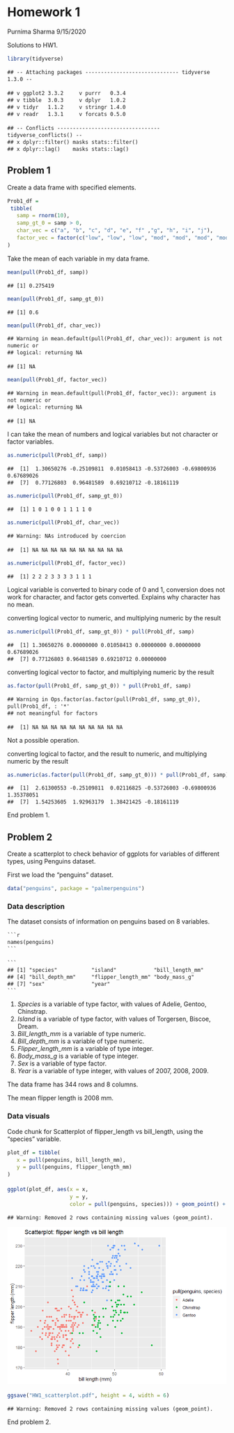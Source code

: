 Homework 1
================
Purnima Sharma
9/15/2020

Solutions to HW1.

``` r
library(tidyverse)
```

    ## -- Attaching packages ------------------------------ tidyverse 1.3.0 --

    ## v ggplot2 3.3.2     v purrr   0.3.4
    ## v tibble  3.0.3     v dplyr   1.0.2
    ## v tidyr   1.1.2     v stringr 1.4.0
    ## v readr   1.3.1     v forcats 0.5.0

    ## -- Conflicts --------------------------------- tidyverse_conflicts() --
    ## x dplyr::filter() masks stats::filter()
    ## x dplyr::lag()    masks stats::lag()

## Problem 1

Create a data frame with specified elements.

``` r
Prob1_df = 
 tibble(
   samp = rnorm(10),
   samp_gt_0 = samp > 0,
   char_vec = c("a", "b", "c", "d", "e", "f" ,"g", "h", "i", "j"),
   factor_vec = factor(c("low", "low", "low", "mod", "mod", "mod", "mod",   "high", "high", "high"))
)
```

Take the mean of each variable in my data frame.

``` r
mean(pull(Prob1_df, samp))
```

    ## [1] 0.275419

``` r
mean(pull(Prob1_df, samp_gt_0))
```

    ## [1] 0.6

``` r
mean(pull(Prob1_df, char_vec))
```

    ## Warning in mean.default(pull(Prob1_df, char_vec)): argument is not numeric or
    ## logical: returning NA

    ## [1] NA

``` r
mean(pull(Prob1_df, factor_vec))
```

    ## Warning in mean.default(pull(Prob1_df, factor_vec)): argument is not numeric or
    ## logical: returning NA

    ## [1] NA

I can take the mean of numbers and logical variables but not character
or factor variables.

``` r
as.numeric(pull(Prob1_df, samp))
```

    ##  [1]  1.30650276 -0.25109811  0.01058413 -0.53726003 -0.69800936  0.67689026
    ##  [7]  0.77126803  0.96481589  0.69210712 -0.18161119

``` r
as.numeric(pull(Prob1_df, samp_gt_0))
```

    ##  [1] 1 0 1 0 0 1 1 1 1 0

``` r
as.numeric(pull(Prob1_df, char_vec))
```

    ## Warning: NAs introduced by coercion

    ##  [1] NA NA NA NA NA NA NA NA NA NA

``` r
as.numeric(pull(Prob1_df, factor_vec))
```

    ##  [1] 2 2 2 3 3 3 3 1 1 1

Logical variable is converted to binary code of 0 and 1, conversion does
not work for character, and factor gets converted. Explains why
character has no mean.

converting logical vector to numeric, and multiplying numeric by the
result

``` r
as.numeric(pull(Prob1_df, samp_gt_0)) * pull(Prob1_df, samp)
```

    ##  [1] 1.30650276 0.00000000 0.01058413 0.00000000 0.00000000 0.67689026
    ##  [7] 0.77126803 0.96481589 0.69210712 0.00000000

converting logical vector to factor, and multiplying numeric by the
result

``` r
as.factor(pull(Prob1_df, samp_gt_0)) * pull(Prob1_df, samp)
```

    ## Warning in Ops.factor(as.factor(pull(Prob1_df, samp_gt_0)), pull(Prob1_df, : '*'
    ## not meaningful for factors

    ##  [1] NA NA NA NA NA NA NA NA NA NA

Not a possible operation.

converting logical to factor, and the result to numeric, and multiplying
numeric by the result

``` r
as.numeric(as.factor(pull(Prob1_df, samp_gt_0))) * pull(Prob1_df, samp)
```

    ##  [1]  2.61300553 -0.25109811  0.02116825 -0.53726003 -0.69800936  1.35378051
    ##  [7]  1.54253605  1.92963179  1.38421425 -0.18161119

End problem 1.

## Problem 2

Create a scatterplot to check behavior of ggplots for variables of
different types, using Penguins dataset.

First we load the “penguins” dataset.

``` r
data("penguins", package = "palmerpenguins")
```

### Data description

The dataset consists of information on penguins based on 8 variables.

    ```r
    names(penguins)
    ```
    
    ```
    ## [1] "species"           "island"            "bill_length_mm"   
    ## [4] "bill_depth_mm"     "flipper_length_mm" "body_mass_g"      
    ## [7] "sex"               "year"
    ```

1.  *Species* is a variable of type factor, with values of Adelie,
    Gentoo, Chinstrap.
2.  *Island* is a variable of type factor, with values of Torgersen,
    Biscoe, Dream.
3.  *Bill\_length\_mm* is a variable of type numeric.
4.  *Bill\_depth\_mm* is a variable of type numeric.
5.  *Flipper\_length\_mm* is a variable of type integer.
6.  *Body\_mass\_g* is a variable of type integer.
7.  *Sex* is a variable of type factor.
8.  *Year* is a variable of type integer, with values of 2007, 2008,
    2009.

The data frame has 344 rows and 8 columns.

The mean flipper length is 2008 mm.

### Data visuals

Code chunk for Scatterplot of flipper\_length vs bill\_length, using the
“species” variable.

``` r
plot_df = tibble(
   x = pull(penguins, bill_length_mm),
   y = pull(penguins, flipper_length_mm)
)

ggplot(plot_df, aes(x = x, 
                    y = y, 
                    color = pull(penguins, species))) + geom_point() + labs(title = "Scatterplot: flipper length vs bill length", x = "bill length (mm)", y = "flipper length (mm)")
```

    ## Warning: Removed 2 rows containing missing values (geom_point).

![](p8105_hw1_ps3147_files/figure-gfm/scatterplot-1.png)<!-- -->

``` r
ggsave("HW1_scatterplot.pdf", height = 4, width = 6)  
```

    ## Warning: Removed 2 rows containing missing values (geom_point).

End problem 2.

